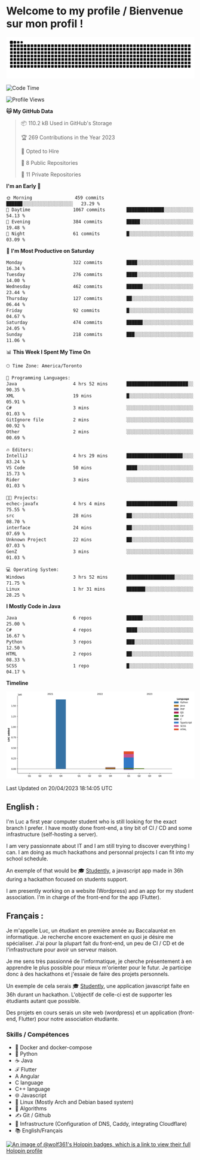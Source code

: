 # Welcome to my profile / Bienvenue sur mon profil !

![snake gif](https://github.com/wolf-361/wolf-361/blob/output/github-contribution-grid-snake.svg)

<!--START_SECTION:waka-->
![Code Time](http://img.shields.io/badge/Code%20Time-22%20hrs%204%20mins-blue)

![Profile Views](http://img.shields.io/badge/Profile%20Views-2-blue)

**🐱 My GitHub Data** 

> 📦 110.2 kB Used in GitHub's Storage 
 > 
> 🏆 269 Contributions in the Year 2023
 > 
> 💼 Opted to Hire
 > 
> 📜 8 Public Repositories 
 > 
> 🔑 11 Private Repositories 
 > 
**I'm an Early 🐤** 

```text
🌞 Morning                459 commits         ██████░░░░░░░░░░░░░░░░░░░   23.29 % 
🌆 Daytime                1067 commits        ██████████████░░░░░░░░░░░   54.13 % 
🌃 Evening                384 commits         █████░░░░░░░░░░░░░░░░░░░░   19.48 % 
🌙 Night                  61 commits          █░░░░░░░░░░░░░░░░░░░░░░░░   03.09 % 
```
📅 **I'm Most Productive on Saturday** 

```text
Monday                   322 commits         ████░░░░░░░░░░░░░░░░░░░░░   16.34 % 
Tuesday                  276 commits         ████░░░░░░░░░░░░░░░░░░░░░   14.00 % 
Wednesday                462 commits         ██████░░░░░░░░░░░░░░░░░░░   23.44 % 
Thursday                 127 commits         ██░░░░░░░░░░░░░░░░░░░░░░░   06.44 % 
Friday                   92 commits          █░░░░░░░░░░░░░░░░░░░░░░░░   04.67 % 
Saturday                 474 commits         ██████░░░░░░░░░░░░░░░░░░░   24.05 % 
Sunday                   218 commits         ███░░░░░░░░░░░░░░░░░░░░░░   11.06 % 
```


📊 **This Week I Spent My Time On** 

```text
🕑︎ Time Zone: America/Toronto

💬 Programming Languages: 
Java                     4 hrs 52 mins       ███████████████████████░░   90.35 % 
XML                      19 mins             █░░░░░░░░░░░░░░░░░░░░░░░░   05.91 % 
C#                       3 mins              ░░░░░░░░░░░░░░░░░░░░░░░░░   01.03 % 
GitIgnore file           2 mins              ░░░░░░░░░░░░░░░░░░░░░░░░░   00.92 % 
Other                    2 mins              ░░░░░░░░░░░░░░░░░░░░░░░░░   00.69 % 

🔥 Editors: 
IntelliJ                 4 hrs 29 mins       █████████████████████░░░░   83.24 % 
VS Code                  50 mins             ████░░░░░░░░░░░░░░░░░░░░░   15.73 % 
Rider                    3 mins              ░░░░░░░░░░░░░░░░░░░░░░░░░   01.03 % 

🐱‍💻 Projects: 
echec-javafx             4 hrs 4 mins        ███████████████████░░░░░░   75.55 % 
src                      28 mins             ██░░░░░░░░░░░░░░░░░░░░░░░   08.70 % 
interface                24 mins             ██░░░░░░░░░░░░░░░░░░░░░░░   07.69 % 
Unknown Project          22 mins             ██░░░░░░░░░░░░░░░░░░░░░░░   07.03 % 
GenZ                     3 mins              ░░░░░░░░░░░░░░░░░░░░░░░░░   01.03 % 

💻 Operating System: 
Windows                  3 hrs 52 mins       ██████████████████░░░░░░░   71.75 % 
Linux                    1 hr 31 mins        ███████░░░░░░░░░░░░░░░░░░   28.25 % 
```

**I Mostly Code in Java** 

```text
Java                     6 repos             ██████░░░░░░░░░░░░░░░░░░░   25.00 % 
C#                       4 repos             ████░░░░░░░░░░░░░░░░░░░░░   16.67 % 
Python                   3 repos             ███░░░░░░░░░░░░░░░░░░░░░░   12.50 % 
HTML                     2 repos             ██░░░░░░░░░░░░░░░░░░░░░░░   08.33 % 
SCSS                     1 repo              █░░░░░░░░░░░░░░░░░░░░░░░░   04.17 % 
```



**Timeline**

![Lines of Code chart](https://raw.githubusercontent.com/wolf-361/wolf-361/main/assets/bar_graph.png)


 Last Updated on 20/04/2023 18:14:05 UTC
<!--END_SECTION:waka-->

## English : 

I'm Luc a first year computer student who is still looking for the exact branch I prefer. I have mostly done front-end, a tiny bit of CI / CD and some infrastructure (self-hosting a server).

I am very passionnate about IT and I am still trying to discover everything I can. I am doing as much hackathons and personnal projects I can fit into my school schedule.

An exemple of that would be 🎓 [Studently](https://github.com/wolf-361/Studently-CodeJam12), a javascript app made in 36h during a hackathon focused on students support.

I am presently working on a website (Wordpress) and an app for my student association. I'm in charge of the front-end for the app (Flutter).

## Français :

Je m'appelle Luc, un étudiant en première année au Baccalauréat en informatique. Je recherche encore exactement en quoi je désire me spécialiser. J'ai pour la plupart fait du front-end, un peu de CI / CD et de l'infrastructure pour avoir un serveur maison.

Je me sens très passionné de l'informatique, je cherche présentement à en apprendre le plus possible pour mieux m'orienter pour le futur. Je participe donc à des hackathons et j'essaie de faire des projets personnels.

Un exemple de cela serais 🎓 [Studently](https://github.com/wolf-361/Studently-CodeJam12), une application javascript faite en 36h durant un hackathon. L'objectif de celle-ci est de supporter les étudiants autant que possible.

Des projets en cours serais un site web (wordpress) et un application (front-end, Flutter) pour notre association étudiante.

###  Skills / Compétences

* 🐋 Docker and docker-compose
* 🐍 Python
* ☕ Java
* ℱ Flutter
* A Angular
* C language
* C++ language
* 🌐 Javascript
* 🐧 Linux (Mostly Arch and Debian based system)
* 🧩 Algorithms
* ✍️ Git / Github
* 📜 Infrastructure (Configuration of DNS, Caddy, integrating Cloudflare)
* 📚 English/Français

[![An image of @wolf361's Holopin badges, which is a link to view their full Holopin profile](https://holopin.me/wolf361)](https://holopin.io/@wolf361)


